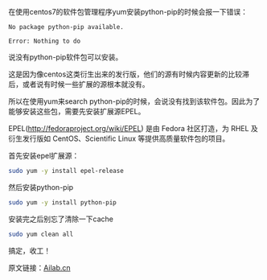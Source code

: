 在使用centos7的软件包管理程序yum安装python-pip的时候会报一下错误：

```
No package python-pip available.

Error: Nothing to do
```

说没有python-pip软件包可以安装。

这是因为像centos这类衍生出来的发行版，他们的源有时候内容更新的比较滞后，或者说有时候一些扩展的源根本就没有。

所以在使用yum来search python-pip的时候，会说没有找到该软件包。因此为了能够安装这些包，需要先安装扩展源EPEL。

EPEL(http://fedoraproject.org/wiki/EPEL) 是由 Fedora 社区打造，为 RHEL 及衍生发行版如 CentOS、Scientific Linux 等提供高质量软件包的项目。

首先安装epel扩展源：

```bash
sudo yum -y install epel-release
```

然后安装python-pip

```bash
sudo yum -y install python-pip
```

安装完之后别忘了清除一下cache

```bash
sudo yum clean all
```

搞定，收工！

原文链接：[Ailab.cn](http://www.ailab.cn/article/2015082028905.html)